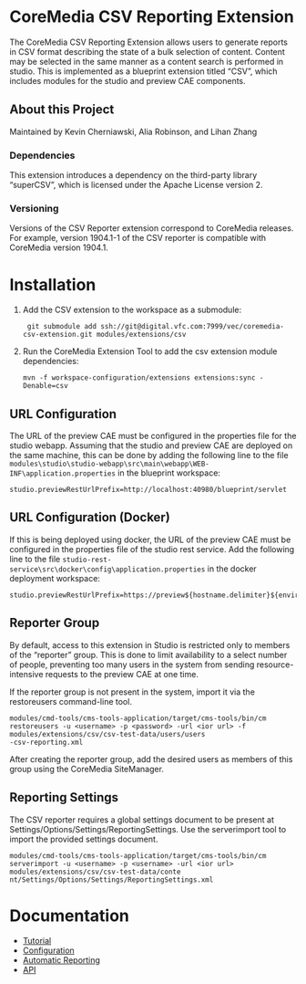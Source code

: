 # CoreMedia CSV Reporting Extension

The CoreMedia CSV Reporting Extension allows users to generate reports in CSV format describing the state of a bulk selection of content. Content may be selected in the same manner as a content search is performed in studio. This is implemented as a blueprint extension titled “CSV”, which includes modules for the studio and preview CAE components.
## About this Project
Maintained by Kevin Cherniawski, Alia Robinson, and Lihan Zhang

### Dependencies
This extension introduces a dependency on the third-party library “superCSV”, which is licensed under the Apache License version 2. 

### Versioning
Versions of the CSV Reporter extension correspond to CoreMedia releases. For example, version 1904.1-1 of the CSV reporter is compatible with CoreMedia version 1904.1.

# Installation
1. Add the CSV extension to the workspace as a submodule:
    ```
     git submodule add ssh://git@digital.vfc.com:7999/vec/coremedia-csv-extension.git modules/extensions/csv
    ```
2. Run the CoreMedia Extension Tool to add the csv extension module dependencies:
    ```
    mvn -f workspace-configuration/extensions extensions:sync -Denable=csv
    ```

## URL Configuration
The URL of the preview CAE must be configured in the properties file for the studio webapp. Assuming that the studio and preview CAE are deployed on the same machine, this can be done by adding the following line to the file
`modules\studio\studio-webapp\src\main\webapp\WEB-INF\application.properties` in the blueprint workspace:
```
studio.previewRestUrlPrefix=http://localhost:40980/blueprint/servlet
```

## URL Configuration (Docker)
If this is being deployed using docker, the URL of the preview CAE must be configured in the properties file of the studio rest service. Add the following line to the file `studio-rest-service\src\docker\config\application.properties` in the docker deployment workspace:
```
studio.previewRestUrlPrefix=https://preview${hostname.delimiter}${environment.fqdn}/blueprint/servlet
```

## Reporter Group
By default, access to this extension in Studio is restricted only to members of the “reporter” group. This is done to limit availability to a select number of people, preventing too many users in the system from sending resource-intensive requests to the preview CAE at one time. 

If the reporter group is not present in the system, import it via the restoreusers command-line tool. 
```
modules/cmd-tools/cms-tools-application/target/cms-tools/bin/cm restoreusers -u <username> -p <password> -url <ior url> -f modules/extensions/csv/csv-test-data/users/users
-csv-reporting.xml
```

After creating the reporter group, add the desired users as members of this group using the CoreMedia SiteManager. 

## Reporting Settings
The CSV reporter requires a global settings document to be present at Settings/Options/Settings/ReportingSettings. Use the serverimport tool to import the provided settings document.
```
modules/cmd-tools/cms-tools-application/target/cms-tools/bin/cm serverimport -u <username> -p <username> -url <ior url> modules/extensions/csv/csv-test-data/conte
nt/Settings/Options/Settings/ReportingSettings.xml
```

# Documentation
* [Tutorial](https://github.com/CoreMedia/csv-reporting/blob/master/documentation/Tutorial.md)
* [Configuration](https://github.com/CoreMedia/csv-reporting/blob/master/documentation/Configuration.md)
* [Automatic Reporting](https://github.com/CoreMedia/csv-reporting/blob/master/documentation/AutomaticReporting.md)
* [API](https://github.com/CoreMedia/csv-reporting/blob/master/documentation/API.md)
